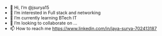 - 👋 Hi, I’m @jsurya15
- 👀 I’m interested in Full stack and networking
- 🌱 I’m currently learning BTech IT
- 💞️ I’m looking to collaborate on ...
- 📫 How to reach me https://www.linkedin.com/in/jaya-surya-702413187

<!---
jsurya15/jsurya15 is a ✨ special ✨ repository because its `README.md` (this file) appears on your GitHub profile.
You can click the Preview link to take a look at your changes.
--->

